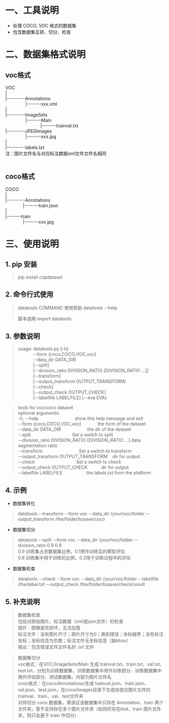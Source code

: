 # 一、工具说明
- 处理 COCO, VOC 格式的数据集
- 包含数据集互转、切分、检查



# 二、数据集格式说明
## voc格式
VOC  
|  
|---------Annotations  
&nbsp;&nbsp;&nbsp;&nbsp;&nbsp;&nbsp;&nbsp;&nbsp;&nbsp;&nbsp;&nbsp;&nbsp;&nbsp;&nbsp;&nbsp;&nbsp;|-------xxx.xml  
|  
|---------ImageSets  
&nbsp;&nbsp;&nbsp;&nbsp;&nbsp;&nbsp;&nbsp;&nbsp;&nbsp;&nbsp;&nbsp;&nbsp;&nbsp;&nbsp;&nbsp;&nbsp;|-------Main  
&nbsp;&nbsp;&nbsp;&nbsp;&nbsp;&nbsp;&nbsp;&nbsp;&nbsp;&nbsp;&nbsp;&nbsp;&nbsp;&nbsp;&nbsp;&nbsp;&nbsp;&nbsp;&nbsp;&nbsp;&nbsp;&nbsp;&nbsp;&nbsp;&nbsp;&nbsp;&nbsp;&nbsp;|-------trainval.txt   
|---------JPEGImages  
&nbsp;&nbsp;&nbsp;&nbsp;&nbsp;&nbsp;&nbsp;&nbsp;&nbsp;&nbsp;&nbsp;&nbsp;&nbsp;&nbsp;&nbsp;&nbsp;|-------xxx.jpg  
|  
|---------labels.txt  
注：图片文件名与对应标注数据xml文件文件名相同  
​

## coco格式
COCO  
|  
|---------Annotations  
&nbsp;&nbsp;&nbsp;&nbsp;&nbsp;&nbsp;&nbsp;&nbsp;&nbsp;&nbsp;&nbsp;&nbsp;&nbsp;&nbsp;|-------train.json  
|  
|-------train  
&nbsp;&nbsp;&nbsp;&nbsp;&nbsp;&nbsp;&nbsp;&nbsp;&nbsp;&nbsp;&nbsp;&nbsp;&nbsp;&nbsp;|-------xxx.jpg
​

# 三、使用说明
## 1. pip 安装
> pip install cspdataset

## 2. 命令行式使用
> datatools COMMAND
> 使用帮助
> datatools --help

> 脚本调用
> import datatools

## 3. 参数说明
> usage: datatools.py [-h]   
&nbsp;&nbsp;&nbsp;&nbsp;&nbsp;&nbsp;&nbsp;&nbsp;&nbsp;&nbsp;&nbsp;&nbsp;--form {coco,COCO,VOC,voc}  
&nbsp;&nbsp;&nbsp;&nbsp;&nbsp;&nbsp;&nbsp;&nbsp;&nbsp;&nbsp;&nbsp;&nbsp;--data_dir DATA_DIR  
&nbsp;&nbsp;&nbsp;&nbsp;&nbsp;&nbsp;&nbsp;&nbsp;&nbsp;&nbsp;&nbsp;&nbsp;[--split]  
&nbsp;&nbsp;&nbsp;&nbsp;&nbsp;&nbsp;&nbsp;&nbsp;&nbsp;&nbsp;&nbsp;&nbsp;[--division_ratio DIVISION_RATIO [DIVISION_RATIO ...]]  
&nbsp;&nbsp;&nbsp;&nbsp;&nbsp;&nbsp;&nbsp;&nbsp;&nbsp;&nbsp;&nbsp;&nbsp;[--transform]  
&nbsp;&nbsp;&nbsp;&nbsp;&nbsp;&nbsp;&nbsp;&nbsp;&nbsp;&nbsp;&nbsp;&nbsp;[--output_transform OUTPUT_TRANSFORM]  
&nbsp;&nbsp;&nbsp;&nbsp;&nbsp;&nbsp;&nbsp;&nbsp;&nbsp;&nbsp;&nbsp;&nbsp;[--check]  
&nbsp;&nbsp;&nbsp;&nbsp;&nbsp;&nbsp;&nbsp;&nbsp;&nbsp;&nbsp;&nbsp;&nbsp;[--output_check OUTPUT_CHECK]  
&nbsp;&nbsp;&nbsp;&nbsp;&nbsp;&nbsp;&nbsp;&nbsp;&nbsp;&nbsp;&nbsp;&nbsp;[--labelfile LABELFILE] [--eva EVA]  



> tools for voc/coco dataset  
optional arguments:  
-h, --help                                           show this help message and exit  
--form {coco,COCO,VOC,voc}             the form of the dataset  
--data_dir DATA_DIR                           the dir of the dataset  
--split                                                  Set a switch to split  
--division_ratio DIVISION_RATIO [DIVISION_RATIO ...] data segmentation ratio  
--transform                                          Set a switch to transform  
--output_transform OUTPUT_TRANSFORM    dir for output  
--check                                                 Set a switch to check  
--output_check OUTPUT_CHECK           dir for output  
--labelfile LABELFILE                              the labels.txt from the platform  

## 4. 示例

- 数据集转化
> datatools --transform --form voc --data_dir /your/voc/folder --output_transform /the/folder/tosave/coco

- 数据集切分
> datatools --split --form voc --data_dir /your/voc/folder --division_ratio 0.9 0.8  
> 0.9 训练集占总数据集比例，0.1用作训练后的模型评估  
> 0.8 训练集中用于训练的比例，0.2用于训练过程中的评估  

- 数据集检查
> datatools --check --form voc --data_dir /your/voc/folder --labelfile /the/label.txt --output_check /the/folder/tosave/check/result  

## 5. 补充说明
> 数据集检查  
> 包括对原始图片、标注数据（xml或json文件）的检查  
> 图片：图像是否损坏，无法加载  
> 标注文件：没有图片尺寸；图片尺寸为0；类别错误；坐标越界；没有标注坐标；坐标信息为负数；标注文件无坐标信息（缺bbox）  
> 输出：包含错误文件文件名的 .txt 文件  

> 数据集切分    
> voc格式：在VOC/ImageSets/Main 生成 trainval.txt、train.txt、val.txt、test.txt，分别为训练数据集、训练数据集中用作训练部分、训练数据集中用作评估部分、测试数据集。内容为图片文件名    
> cooc格式：在coco/Annotations/生成 trainval.json、train.json、val.json、test.json，在coco/Images目录下生成存放应图片文件的trainval、train、val、test文件夹      
> 对待切分 coco 数据集，需保证该数据集中只存在 Annotation、train 两个文件夹，暂不支持存在多个图片文件夹（如同时存在test、train 图片文件夹，则只会基于 train 作切分）    

